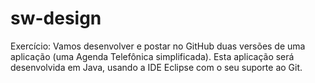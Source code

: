 # sw-design
Exercício:
Vamos desenvolver e postar no GitHub duas versões de uma aplicação (uma
Agenda Telefônica simplificada).
Esta aplicação será desenvolvida em Java, usando a IDE Eclipse com o seu
suporte ao Git.


